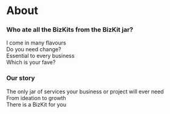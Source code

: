 # About
### Who ate all the BizKits from the BizKit jar?


I come in many flavours  
Do you need change?  
Essential to every business  
Which is your fave?


### **Our story**  
The only jar of services your business or project will ever need  
From ideation to growth  
There is a BizKit for you
